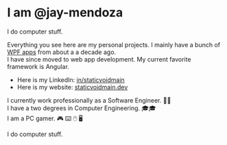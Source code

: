 # I am @jay-mendoza 
I do computer stuff.

Everything you see here are my personal projects. I mainly have a bunch of [WPF apps](https://github.com/jay-mendoza?tab=repositories&q=wpf) from about a a decade ago.<br/>
I have since moved to web app development. My current favorite framework is Angular.

- Here is my LinkedIn: [in/staticvoidmain](https://www.linkedin.com/in/staticvoidmain/)
- Here is my website: [staticvoidmain.dev](https://staticvoidmain.dev)

I currently work professionally as a Software Engineer. 🐱‍💻<br/>
I have a two degrees in Computer Engineering. 🎓🎓<br/>
I am a PC gamer. 🎮 ⌨️ 🖱️ 🖥️<br/>

I do computer stuff.

<!---
jay-mendoza/jay-mendoza is a ✨ special ✨ repository because its `README.md` (this file) appears on your GitHub profile.
You can click the Preview link to take a look at your changes.
--->
